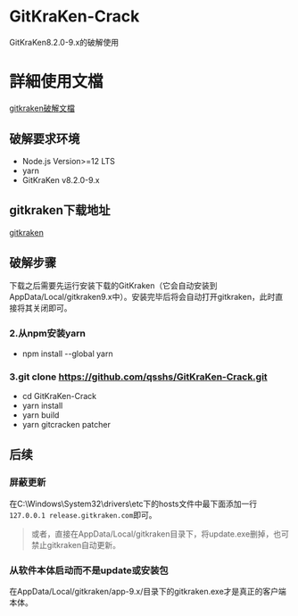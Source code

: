 # GitKraKen-Crack
GitKraKen8.2.0-9.x的破解使用

# 詳細使用文檔
[gitkraken破解文檔](https://github.com/wanZzz6/Modules-Learn/blob/master/%E6%8A%80%E6%9C%AF/Gitkraken%20%E6%9C%80%E6%96%B0%E7%89%88v9.x%E7%A0%B4%E8%A7%A3%E6%95%99%E7%A8%8B.md)

## 破解要求环境
- Node.js Version>=12 LTS
- yarn
- GitKraKen v8.2.0-9.x

## gitkraken下载地址
[gitkraken](https://www.gitkraken.com/git-client/try-free)

## 破解步骤

下载之后需要先运行安装下载的GitKraken（它会自动安装到AppData/Local/gitkraken9.x中）。安装完毕后将会自动打开gitkraken，此时直接将其关闭即可。
### 2.从npm安装yarn
- npm install --global yarn
### 3.git clone https://github.com/qsshs/GitKraKen-Crack.git
- cd GitKraKen-Crack
- yarn install
- yarn build
- yarn gitcracken patcher


## 后续
### 屏蔽更新
在C:\Windows\System32\drivers\etc下的hosts文件中最下面添加一行`127.0.0.1 release.gitkraken.com`即可。
> 或者，直接在AppData/Local/gitkraken目录下，将update.exe删掉，也可禁止gitkraken自动更新。  

### 从软件本体启动而不是update或安装包
在AppData/Local/gitkraken/app-9.x/目录下的gitkraken.exe才是真正的客户端本体。  
